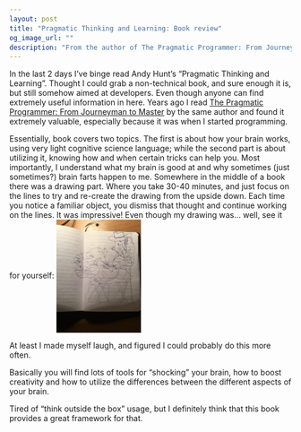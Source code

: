```yaml
---
layout: post
title: "Pragmatic Thinking and Learning: Book review"
og_image_url: ""
description: "From the author of The Pragmatic Programmer: From Journeyman to Master"
---
```


In the last 2 days I’ve binge read Andy Hunt’s “Pragmatic Thinking and Learning”. Thought I could grab a non-technical book, and sure enough it is, but still somehow aimed at developers. Even though anyone can find extremely useful information in here.
Years ago I read [The Pragmatic Programmer: From Journeyman to Master](https://www.goodreads.com/book/show/4099.The_Pragmatic_Programmer_From_Journeyman_to_Master) by the same author and found it extremely valuable, especially because it was when I started programming.

Essentially, book covers two topics. The first is about how your brain works, using very light cognitive science language; while the second part is about utilizing it, knowing how and when certain tricks can help you.
Most importantly, I understand what my brain is good at and why sometimes (just sometimes?) brain farts happen to me.
Somewhere in the middle of a book there was a drawing part. Where you take 30-40 minutes, and just focus on the lines to try and re-create the drawing from the upside down. Each time you notice a familiar object, you dismiss that thought and continue working on the lines. It was impressive! Even though my drawing was… well, see it for yourself:
<img src="/res/photo_2017-05-20_02-26-28.jpg" width="30%" align="center" alt="My drawing">

At least I made myself laugh, and figured I could probably do this more often.

Basically you will find lots of tools for “shocking” your brain, how to boost creativity and how to utilize the differences between the different aspects of your brain.

Tired of “think outside the box” usage, but I definitely think that this book provides a great framework for that.
